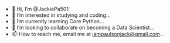 - 👋 Hi, I’m @JackiePa501
- 👀 I’m interested in studying and coding...
- 🌱 I’m currently learning Core Python...
- 💞️ I’m looking to collaborate on becoming a Data Scientist...
- 📫 How to reach me, email me at iampaulsonjack@gmail.com...

<!---
JackiePa501/JackiePa501 is a ✨ special ✨ repository because its `README.md` (this file) appears on your GitHub profile.
You can click the Preview link to take a look at your changes.
--->
